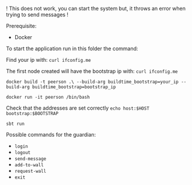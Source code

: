 ! This does not work, you can start the system but, it throws an error when trying to send messages !

Prerequisite:

- Docker

To start the application run in this folder the command:

Find your ip with: `curl ifconfig.me`

The first node created will have the bootstrap ip with: `curl ifconfig.me`

`docker build -t peerson .\ --build-arg buildtime_bootstrap=your_ip --build-arg buildtime_bootstrap=bootstrap_ip`

`docker run -it peerson /bin/bash`

Check that the addresses are set correctly `echo host:$HOST bootstrap:$BOOTSTRAP`

`sbt run`

Possible commands for the guardian:

- `login`
- `logout`
- `send-message`
- `add-to-wall`
- `request-wall`
- `exit`

